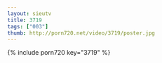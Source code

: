 ```yaml
--- 
layout: sieutv
title: 3719
tags: ["003"]
thumb: http://porn720.net/video/3719/poster.jpg
---
```

{% include porn720 key="3719" %} 
